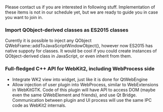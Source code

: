 Please contact us if you are interested in following stuff. Implementation of these items is not in our schedule yet, but we are ready to guide you in case you want to join in.

### Import QObject-derived classes as ES2015 classes

Curently it is possible to inject any QObject QWebFrame::addToJavaScriptWindowObject(), however now ES2015 has native suppoty for classes. It would be cool if you could create instances of QObject-derived class in JavaScript, or even inherit from them.

### Full-fledged C++ API for WebKit2, including WebProcess side

* Integrate WK2 view into widget, just like it is done for QtWebEngine
* Allow injection of user plugin into WebProcess, similar to WebExtensions in WebKitGTK. Code of this plugin will have API to access DOM (maybe even the same QWebElement and friends), and use Qt Bridge. Communication between plugin and UI process will use the same IPC code as WebKit2 internals.